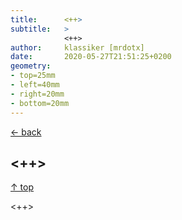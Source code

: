 ```yaml
---
title:      <++>
subtitle:   >
            <++>
author:     klassiker [mrdotx]
date:       2020-05-27T21:51:25+0200
geometry:
- top=25mm
- left=40mm
- right=20mm
- bottom=20mm
---
```


[← back](index)

## <++>

[↑ top](#)

<++>
